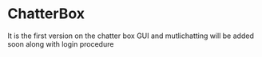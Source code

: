 # ChatterBox

It is the first version on the chatter box
GUI and mutlichatting will be added soon
along with login procedure
